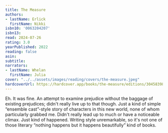 ```yaml
---
title: The Measure
authors:
- lastName: Erlick
  firstName: Nikki
isbn10: '0063204207'
isbn13:
read: 2024-07-26
rating: 3.0
yearPublished: 2022
reading: false
asin:
subtitle:
narrators:
- lastName: Whelan
  firstName: Julia
cover: "../../assets/images/reading/covers/the-measure.jpeg"
hardcoverUrl: https://hardcover.app/books/the-measure/editions/30458398
---
```

Eh. It was fine. An attempt to examine prejudice without the baggage of existing prejudices; didn't really live up to that though. Just a kind of simple “ensemble cast”-style story of characters in this new world, none of whom particularly grabbed me. Didn't really lead up to much or have a noticeable climax. Just kind of happened. Writing style unremarkable, so it's not one of those literary “nothing happens but it happens beautifully” kind of books.
